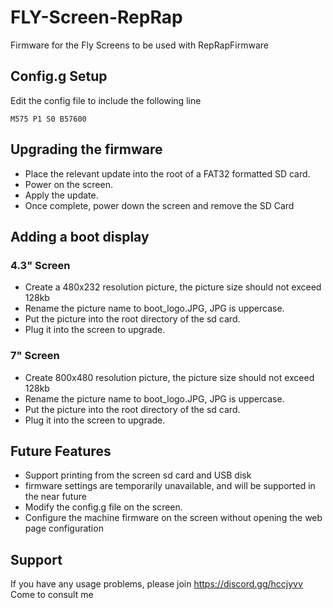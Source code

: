 # FLY-Screen-RepRap
Firmware for the Fly Screens to be used with RepRapFirmware

## Config.g Setup

Edit the config file to include the following line
```
M575 P1 S0 B57600
```
## Upgrading the firmware

- Place the relevant update into the root of a FAT32 formatted SD card.
- Power on the screen.
- Apply the update.
- Once complete, power down the screen and remove the SD Card

## Adding a boot display

### 4.3" Screen
- Create a 480x232 resolution picture, the picture size should not exceed 128kb
- Rename the picture name to boot_logo.JPG, JPG is uppercase. 
- Put the picture into the root directory of the sd card.
- Plug it into the screen to upgrade.
### 7" Screen
- Create 800x480 resolution picture, the picture size should not exceed 128kb
- Rename the picture name to boot_logo.JPG, JPG is uppercase. 
- Put the picture into the root directory of the sd card.
- Plug it into the screen to upgrade.

## Future Features
- Support printing from the screen sd card and USB disk
- firmware settings are temporarily unavailable, and will be supported in the near future 
- Modify the config.g file on the screen. 
- Configure the machine firmware on the screen without opening the web page configuration

## Support
If you have any usage problems, please join https://discord.gg/hccjyvv Come to consult me
